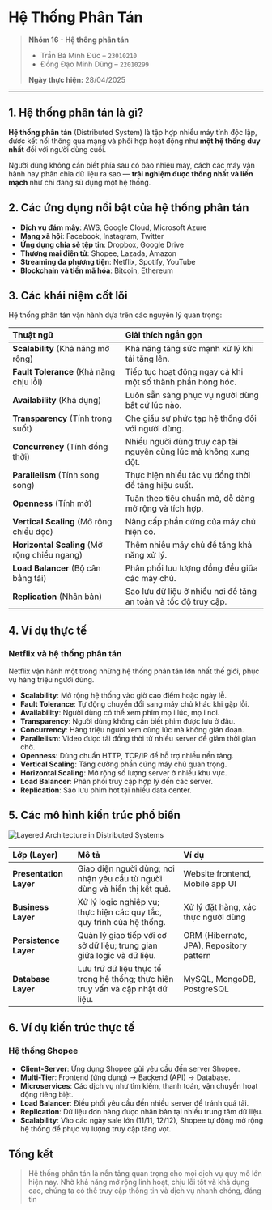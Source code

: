 # **Hệ Thống Phân Tán**

> **Nhóm 16 - Hệ thống phân tán**  
> - Trần Bá Minh Đức – `23010210`  
> - Đồng Đạo Minh Dũng – `22010299`  
>   
> **Ngày thực hiện:** 28/04/2025

---

## 1. Hệ thống phân tán là gì?

**Hệ thống phân tán** (Distributed System) là tập hợp nhiều máy tính độc lập, được kết nối thông qua mạng và phối hợp hoạt động như **một hệ thống duy nhất** đối với người dùng cuối.  

Người dùng không cần biết phía sau có bao nhiêu máy, cách các máy vận hành hay phân chia dữ liệu ra sao — **trải nghiệm được thống nhất và liền mạch** như chỉ đang sử dụng một hệ thống.

## 2. Các ứng dụng nổi bật của hệ thống phân tán

- **Dịch vụ đám mây**: AWS, Google Cloud, Microsoft Azure
- **Mạng xã hội**: Facebook, Instagram, Twitter
- **Ứng dụng chia sẻ tệp tin**: Dropbox, Google Drive
- **Thương mại điện tử**: Shopee, Lazada, Amazon
- **Streaming đa phương tiện**: Netflix, Spotify, YouTube
- **Blockchain và tiền mã hóa**: Bitcoin, Ethereum

## 3. Các khái niệm cốt lõi

Hệ thống phân tán vận hành dựa trên các nguyên lý quan trọng:

| Thuật ngữ | Giải thích ngắn gọn |
|:---------|:--------------------|
| **Scalability** (Khả năng mở rộng) | Khả năng tăng sức mạnh xử lý khi tải tăng lên. |
| **Fault Tolerance** (Khả năng chịu lỗi) | Tiếp tục hoạt động ngay cả khi một số thành phần hỏng hóc. |
| **Availability** (Khả dụng) | Luôn sẵn sàng phục vụ người dùng bất cứ lúc nào. |
| **Transparency** (Tính trong suốt) | Che giấu sự phức tạp hệ thống đối với người dùng. |
| **Concurrency** (Tính đồng thời) | Nhiều người dùng truy cập tài nguyên cùng lúc mà không xung đột. |
| **Parallelism** (Tính song song) | Thực hiện nhiều tác vụ đồng thời để tăng hiệu suất. |
| **Openness** (Tính mở) | Tuân theo tiêu chuẩn mở, dễ dàng mở rộng và tích hợp. |
| **Vertical Scaling** (Mở rộng chiều dọc) | Nâng cấp phần cứng của máy chủ hiện có. |
| **Horizontal Scaling** (Mở rộng chiều ngang) | Thêm nhiều máy chủ để tăng khả năng xử lý. |
| **Load Balancer** (Bộ cân bằng tải) | Phân phối lưu lượng đồng đều giữa các máy chủ. |
| **Replication** (Nhân bản) | Sao lưu dữ liệu ở nhiều nơi để tăng an toàn và tốc độ truy cập. |

## 4. Ví dụ thực tế

### **Netflix và hệ thống phân tán**

Netflix vận hành một trong những hệ thống phân tán lớn nhất thế giới, phục vụ hàng triệu người dùng.

- **Scalability**: Mở rộng hệ thống vào giờ cao điểm hoặc ngày lễ.
- **Fault Tolerance**: Tự động chuyển đổi sang máy chủ khác khi gặp lỗi.
- **Availability**: Người dùng có thể xem phim mọ i lúc, mọ i nơi.
- **Transparency**: Người dùng không cần biết phim được lưu ở đâu.
- **Concurrency**: Hàng triệu người xem cùng lúc mà không gián đoạn.
- **Parallelism**: Video được tải đồng thời từ nhiều server để giảm thời gian chờ.
- **Openness**: Dùng chuẩn HTTP, TCP/IP để hỗ trợ nhiều nền tảng.
- **Vertical Scaling**: Tăng cường phần cứng máy chủ quan trọng.
- **Horizontal Scaling**: Mở rộng số lượng server ở nhiều khu vực.
- **Load Balancer**: Phân phối truy cập hợp lý đến các server.
- **Replication**: Sao lưu phim hot tại nhiều data center.

## 5. Các mô hình kiến trúc phổ biến

![Layered Architecture in Distributed Systems](https://i.imgur.com/IEjidQc.png)

| Lớp (Layer) | Mô tả | Ví dụ |
|:------------|:------|:------|
| **Presentation Layer** | Giao diện người dùng; nơi nhận yêu cầu từ người dùng và hiển thị kết quả. | Website frontend, Mobile app UI |
| **Business Layer** | Xử lý logic nghiệp vụ; thực hiện các quy tắc, quy trình của hệ thống. | Xử lý đặt hàng, xác thực người dùng |
| **Persistence Layer** | Quản lý giao tiếp với cơ sở dữ liệu; trung gian giữa logic và dữ liệu. | ORM (Hibernate, JPA), Repository pattern |
| **Database Layer** | Lưu trữ dữ liệu thực tế trong hệ thống; thực hiện truy vấn và cập nhật dữ liệu. | MySQL, MongoDB, PostgreSQL |

## 6. Ví dụ kiến trúc thực tế

### **Hệ thống Shopee**

- **Client-Server**: Ứng dụng Shopee gửi yêu cầu đến server Shopee.
- **Multi-Tier**: Frontend (ứng dụng) → Backend (API) → Database.
- **Microservices**: Các dịch vụ như tìm kiếm, thanh toán, vận chuyển hoạt động riêng biệt.
- **Load Balancer**: Điều phối yêu cầu đến nhiều server để tránh quá tải.
- **Replication**: Dữ liệu đơn hàng được nhân bản tại nhiều trung tâm dữ liệu.
- **Scalability**: Vào các ngày sale lớn (11/11, 12/12), Shopee tự động mở rộng hệ thống để phục vụ lượng truy cập tăng vọt.

## **Tổng kết**

> Hệ thống phân tán là nền tảng quan trọng cho mọi dịch vụ quy mô lớn hiện nay. Nhờ khả năng mở rộng linh hoạt, chịu lỗi tốt và khả dụng cao, chúng ta có thể truy cập thông tin và dịch vụ nhanh chóng, đáng tin
